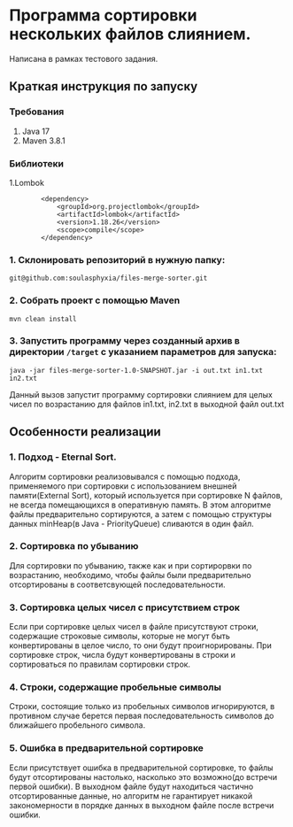 # Программа сортировки нескольких файлов слиянием.
  Написана в рамках тестового задания.
## Краткая инструкция по запуску
### Требования
  1. Java 17
  2. Maven 3.8.1

### Библиотеки
1.Lombok
```
        <dependency>
            <groupId>org.projectlombok</groupId>
            <artifactId>lombok</artifactId>
            <version>1.18.26</version>
            <scope>compile</scope>
        </dependency>
```

### 1. Склонировать репозиторий в нужную папку:   
```
git@github.com:soulasphyxia/files-merge-sorter.git
```
### 2.  Собрать проект с помощью Maven
```
mvn clean install
```
### 3. Запустить программу через созданный архив в директории `/target` с указанием параметров для запуска:
```
java -jar files-merge-sorter-1.0-SNAPSHOT.jar -i out.txt in1.txt in2.txt
```
Данный вызов запустит программу сортировки слиянием для целых чисел по возрастанию для файлов in1.txt, in2.txt в выходной файл out.txt


## Особенности реализации

### 1. Подход - Eternal Sort.
 Алгоритм сортировки реализовывался с помощью подхода, применяемого при сортировки с использованием внешней памяти(External Sort), который используется при сортировке N файлов,
 не всегда помещающихся в оперативную память. В этом алгоритме файлы предварительно сортируются, а затем с помощью структуры данных minHeap(в Java - PriorityQueue) сливаются в один файл.

### 2. Сортировка по убыванию
Для сортировки по убыванию, также как и при сортирорвки по возрастанию, необходимо, чтобы файлы были предварительно отсортированы в соответсвующей последовательности.

### 3. Сортировка целых чисел с присутствием строк
Если при сортировке целых чисел в файле присутствуют строки, содержащие строковые символы, которые не могут быть конвертированы в целое число, то они будут проигнорированы.
При сортировке строк, числа будут конвертированы в строки и сортироваться по правилам сортировки строк.

### 4. Строки, содержащие пробельные символы
Строки, состоящие только из пробельных символов игнорируются, в противном случае берется первая последовательность символов до ближайшего пробельного символа.

### 5. Ошибка в предварительной сортировке
Если присутствует ошибка в предварительной сортировке, то файлы будут отсортированы настолько, насколько это возможно(до встречи первой ошибки). В выходном файле будут находиться частично отсортированные данные, но алгоритм не гарантирует никакой закономерности в порядке данных в выходном файле после встречи ошибки.


